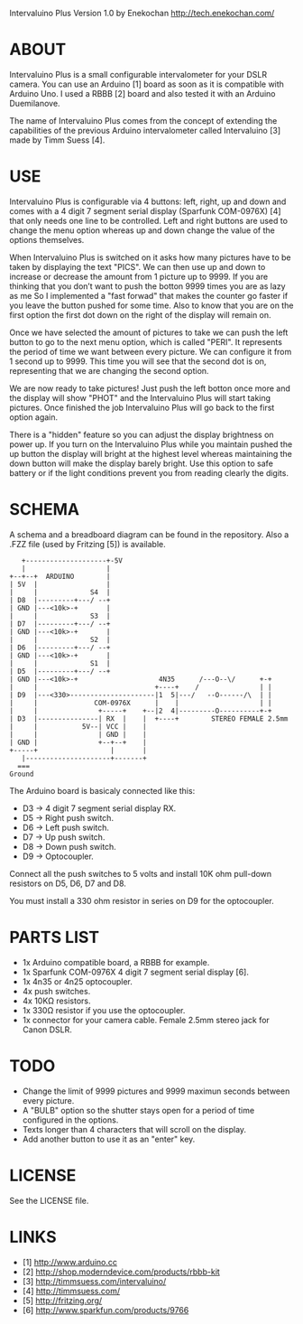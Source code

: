 
Intervaluino Plus Version 1.0 by Enekochan <http://tech.enekochan.com/>

ABOUT
=====

Intervaluino Plus is a small configurable intervalometer for your DSLR camera.
You can use an Arduino [1] board as soon as it is compatible with Arduino Uno.
I used a RBBB [2] board and also tested it with an Arduino Duemilanove.

The name of Intervaluino Plus comes from the concept of extending the
capabilities of the previous Arduino intervalometer called Intervaluino [3]
made by Timm Suess [4].


USE
===

Intervaluino Plus is configurable via 4 buttons: left, right, up and down and
comes with a 4 digit 7 segment serial display (Sparfunk COM-0976X) [4] that only
needs one line to be controlled. Left and right buttons are used to change the
menu option whereas up and down change the value of the options themselves.

When Intervaluino Plus is switched on it asks how many pictures have to be
taken by displaying the text "PICS". We can then use up and down to increase or
decrease the amount from 1 picture up to 9999. If you are thinking that you
don’t want to push the botton 9999 times you are as lazy as me  So I
implemented a "fast forwad" that makes the counter go faster if you leave the
button pushed for some time. Also to know that you are on the first option the
first dot down on the right of the display will remain on.

Once we have selected the amount of pictures to take we can push the left
button to go to the next menu option, which is called "PERI". It represents
the period of time we want between every picture. We can configure it from 1
second up to 9999. This time you will see that the second dot is on,
representing that we are changing the second option.

We are now ready to take pictures! Just push the left botton once more and the
display will show "PHOT" and the Intervaluino Plus will start taking pictures.
Once finished the job Intervaluino Plus will go back to the first option again.

There is a "hidden" feature so you can adjust the display brightness on power
up. If you turn on the Intervaluino Plus while you maintain pushed the up
button the display will bright at the highest level whereas maintaining the
down button will make the display barely bright. Use this option to safe
battery or if the light conditions prevent you from reading clearly the digits.


SCHEMA
======
A schema and a breadboard diagram can be found in the repository. Also a .FZZ
file (used by Fritzing [5]) is available.

       +--------------------+-5V
       |                    |
    +--+--+  ARDUINO        |
    | 5V  |                 |
    |     |             S4  |
    | D8  |---------+---/ --+
    | GND |---<10k>-+       |
    |     |             S3  |
    | D7  |---------+---/ --+
    | GND |---<10k>-+       |
    |     |             S2  |
    | D6  |---------+---/ --+
    | GND |---<10k>-+       |
    |     |             S1  |
    | D5  |---------+---/ --+
    | GND |---<10k>-+                    4N35      /---O--\/      +-+
    |     |                             +----+    /               | |
    | D9  |---<330>---------------------|1  5|---/   --O------/\  | |
    |     |              COM-0976X      |    |                    | |
    |     |               +-----+    +--|2  4|---------O----------+-+
    | D3  |---------------| RX  |    |  +----+        STEREO FEMALE 2.5mm
    |     |           5V--| VCC |    |
    |     |               | GND |    |
    | GND |               +--+--+    |
    +-----+                  |       |
       |---------------------+-------+
      ===
    Ground


The Arduino board is basicaly connected like this:

 - D3 -> 4 digit 7 segment serial display RX.
 - D5 -> Right push switch.
 - D6 -> Left push switch.
 - D7 -> Up push switch.
 - D8 -> Down push switch.
 - D9 -> Optocoupler.

Connect all the push switches to 5 volts and install 10K ohm pull-down
resistors on D5, D6, D7 and D8.

You must install a 330 ohm resistor in series on D9 for the optocoupler.


PARTS LIST
==========

 - 1x Arduino compatible board, a RBBB for example.
 - 1x Sparfunk COM-0976X 4 digit 7 segment serial display [6].
 - 1x 4n35 or 4n25 optocoupler.
 - 4x push switches.
 - 4x 10KΩ resistors.
 - 1x 330Ω resistor if you use the optocoupler.
 - 1x connector for your camera cable. Female 2.5mm stereo jack for Canon DSLR.


TODO
====

 - Change the limit of 9999 pictures and 9999 maximun seconds between every
   picture.
 - A "BULB" option so the shutter stays open for a period of time configured in
   the options.
 - Texts longer than 4 characters that will scroll on the display.
 - Add another button to use it as an "enter" key.


LICENSE
=======

See the LICENSE file.


LINKS
=====

 - [1] http://www.arduino.cc
 - [2] http://shop.moderndevice.com/products/rbbb-kit
 - [3] http://timmsuess.com/intervaluino/
 - [4] http://timmsuess.com/
 - [5] http://fritzing.org/
 - [6] http://www.sparkfun.com/products/9766
